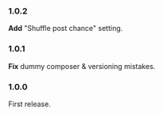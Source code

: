 ### 1.0.2
**Add** "Shuffle post chance" setting.

### 1.0.1
**Fix** dummy composer & versioning mistakes.

### 1.0.0
First release.
